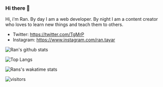 ### Hi there 👋

Hi, i'm Ran. By day I am a web developer. By night I am a content creator who loves to learn new things and teach them to others.

- Twitter: https://twitter.com/TgMrP
- Instagram: https://www.instagram.com/ran.tayar

<!--
**TgMrP/TgMrP** is a ✨ _special_ ✨ repository because its `README.md` (this file) appears on your GitHub profile.

Here are some ideas to get you started:

- 🔭 I’m currently working on ...
- 🌱 I’m currently learning ...
- 👯 I’m looking to collaborate on ...
- 🤔 I’m looking for help with ...
- 💬 Ask me about ...
- 📫 How to reach me: ...
- 😄 Pronouns: ...
- ⚡ Fun fact: ...
-->
![Ran's github stats](https://github-readme-stats.vercel.app/api?username=TgMrP)

![Top Langs](https://github-readme-stats.vercel.app/api/top-langs/?username=TgMrP)

![Rans's wakatime stats](https://github-readme-stats.vercel.app/api/wakatime?username=TgMrP)


![visitors](https://visitor-badge.glitch.me/badge?page_id=page.id)
